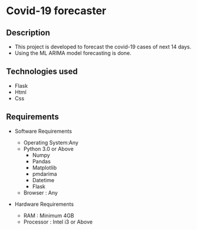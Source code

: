 # Covid-19 forecaster

## Description

* This project is developed to forecast the covid-19 cases of next 14 days.
* Using the ML ARIMA model forecasting is done.

## Technologies used

* Flask
* Html
* Css

## Requirements
* Software Requirements
	* Operating System:Any
	* Python 3.0 or Above
		* Numpy
		* Pandas
		* Matplotlib
		* pmdarima
		* Datetime
		* Flask
	* Browser : Any

* Hardware Requirements
	* RAM : Minimum 4GB
	* Processor : Intel i3 or Above

